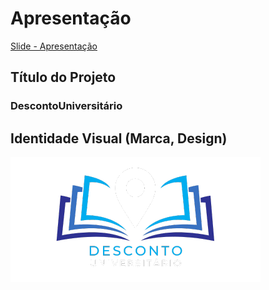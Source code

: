 # Apresentação

[Slide - Apresentação](../presentatio/Slides%20-%20Apresenta%C3%A7%C3%A3o.pdf)

## Título do Projeto

### DescontoUniversitário

## Identidade Visual (Marca, Design)

![Logo](../src/AppDescontoUniver/AppDescontoUniver/wwwroot/img/logo.png)
